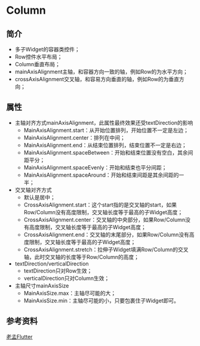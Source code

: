# Column

## 简介

- 多子Widget的容器类控件；
- Row控件水平布局；
- Column垂直布局；
- mainAxisAlignment主轴，和容器方向一致的轴，例如Row的为水平方向；
- crossAxisAlignment交叉轴，和容易方向垂直的轴，例如Row的为垂直方向；

## 属性

- 主轴对齐方式mainAxisAlignment，此属性最终效果还受textDirection的影响
  - MainAxisAlignment.start：从开始位置排列，开始位置不一定是左边；
  - MainAxisAlignment.center：排列在中间；
  - MainAxisAlignment.end：从结束位置排列，结束位置不一定是右边；
  - MainAxisAlignment.spaceBetween：开始和结束位置没有空白，其余间距平分；
  - MainAxisAlignment.spaceEvenly：开始和结束也平分间距；
  - MainAxisAlignment.spaceAround：开始和结束间距是其余间距的一半；
- 交叉轴对齐方式
  - 默认是居中；
  - CrossAxisAlignment.start：这个start指的是交叉轴的start，如果Row/Column没有高度限制，交叉轴长度等于最高的子Widget高度；
  - CrossAxisAlignment.center：交叉轴的中央部分，如果Row/Column没有高度限制，交叉轴长度等于最高的子Widget高度；
  - CrossAxisAlignment.end：交叉轴的末尾部分，如果Row/Column没有高度限制，交叉轴长度等于最高的子Widget高度；
  - CrossAxisAlignment.stretch：拉伸子Widget填满Row/Column的交叉轴，此时交叉轴的长度等于Row/Column的高度；
- textDirection/verticalDirection
  - textDirection只对Row生效；
  - verticalDirection只对Column生效；
- 主轴尺寸mainAxisSize
  - MainAxisSize.max：主轴尽可能的大；
  - MainAxisSize.min：主轴尽可能的小，只要包裹住子Widget即可。

## 参考资料

[老孟Flutter](http://laomengit.com/flutter/widgets/Column.html)